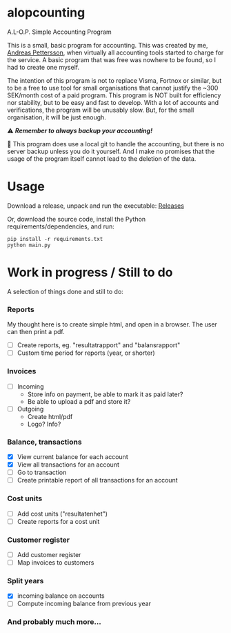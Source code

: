 # alopcounting
A.L-O.P. Simple Accounting Program

This is a small, basic program for accounting. This was created by me, [Andreas Pettersson](https://github.com/petterssonandreas), when virtually all accounting tools started to charge for the service. A basic program that was free was nowhere to be found, so I had to create one myself.

The intention of this program is not to replace Visma, Fortnox or similar, but to be a free to use tool for small organisations that cannot justify the ~300 SEK/month cost of a paid program. This program is NOT built for efficiency nor stability, but to be easy and fast to develop. With a lot of accounts and verifications, the program will be unusably slow. But, for the small organisation, it will be just enough.

⚠️ ***Remember to always backup your accounting!*** 

🔹 This program does use a local git to handle the accounting, but there is no server backup unless you do it yourself. And I make no promises that the usage of the program itself cannot lead to the deletion of the data.

# Usage
Download a release, unpack and run the executable: [Releases](https://github.com/petterssonandreas/alopcounting/releases)

Or, download the source code, install the Python requirements/dependencies, and run:

```
pip install -r requirements.txt
python main.py
```

# Work in progress / Still to do
A selection of things done and still to do:

### Reports
My thought here is to create simple html, and open in a browser. The user can then print a pdf.
- [ ] Create reports, eg. "resultatrapport" and "balansrapport"
- [ ] Custom time period for reports (year, or shorter)

### Invoices
- [ ] Incoming
  - Store info on payment, be able to mark it as paid later?
  - Be able to upload a pdf and store it?
- [ ] Outgoing
  - Create html/pdf
  - Logo? Info?

### Balance, transactions
- [x] View current balance for each account
- [x] View all transactions for an account
- [ ] Go to transaction
- [ ] Create printable report of all transactions for an account

### Cost units
- [ ] Add cost units ("resultatenhet")
- [ ] Create reports for a cost unit

### Customer register
- [ ] Add customer register
- [ ] Map invoices to customers

### Split years
- [x] incoming balance on accounts
- [ ] Compute incoming balance from previous year

### And probably much more...
